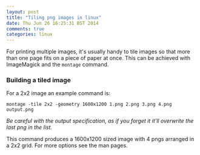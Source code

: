 ```yaml
---
layout: post
title: "Tiling png images in linux"
date: Thu Jun 26 16:25:31 BST 2014
comments: true
categories: linux
---
```


For printing multiple images, it's usually handy to tile images so that more than one page fits on a piece of paper at once. This can be achieved with ImageMagick and the `montage` command.

### Building a tiled image

For a 2x2 image an example command is:

```
montage -tile 2x2 -geometry 1600x1200 1.png 2.png 3.png 4.png output.png
```

*Be careful with the output specification, as if you forget it it'll overwrite the last png in the list.*

This command produces a 1600x1200 sized image with 4 pngs arranged in a 2x2 grid. For more options see the man pages.
